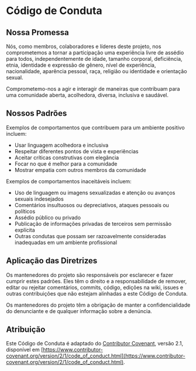 # Código de Conduta

## Nossa Promessa

Nós, como membros, colaboradores e líderes deste projeto, nos comprometemos a tornar a participação uma experiência livre de assédio para todos, independentemente de idade, tamanho corporal, deficiência, etnia, identidade e expressão de gênero, nível de experiência, nacionalidade, aparência pessoal, raça, religião ou identidade e orientação sexual.

Comprometemo-nos a agir e interagir de maneiras que contribuam para uma comunidade aberta, acolhedora, diversa, inclusiva e saudável.

## Nossos Padrões

Exemplos de comportamentos que contribuem para um ambiente positivo incluem:

- Usar linguagem acolhedora e inclusiva
- Respeitar diferentes pontos de vista e experiências
- Aceitar críticas construtivas com elegância
- Focar no que é melhor para a comunidade
- Mostrar empatia com outros membros da comunidade

Exemplos de comportamentos inaceitáveis incluem:

- Uso de linguagem ou imagens sexualizadas e atenção ou avanços sexuais indesejados
- Comentários insultuosos ou depreciativos, ataques pessoais ou políticos
- Assédio público ou privado
- Publicação de informações privadas de terceiros sem permissão explícita
- Outras condutas que possam ser razoavelmente consideradas inadequadas em um ambiente profissional

## Aplicação das Diretrizes

Os mantenedores do projeto são responsáveis por esclarecer e fazer cumprir estes padrões. Eles têm o direito e a responsabilidade de remover, editar ou rejeitar comentários, commits, código, edições na wiki, issues e outras contribuições que não estejam alinhadas a este Código de Conduta.

Os mantenedores do projeto têm a obrigação de manter a confidencialidade do denunciante e de qualquer informação sobre a denúncia.

## Atribuição

Este Código de Conduta é adaptado do [Contributor Covenant](https://www.contributor-covenant.org), versão 2.1, disponível em [https://www.contributor-covenant.org/version/2/1/code_of_conduct.html](https://www.contributor-covenant.org/version/2/1/code_of_conduct.html).
